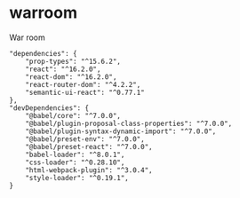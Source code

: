 # warroom
War room 





    "dependencies": {
        "prop-types": "^15.6.2",
        "react": "^16.2.0",
        "react-dom": "^16.2.0",
        "react-router-dom": "^4.2.2",
        "semantic-ui-react": "^0.77.1"
    },
    "devDependencies": {
        "@babel/core": "^7.0.0",
        "@babel/plugin-proposal-class-properties": "^7.0.0",
        "@babel/plugin-syntax-dynamic-import": "^7.0.0",
        "@babel/preset-env": "^7.0.0",
        "@babel/preset-react": "^7.0.0",
        "babel-loader": "^8.0.1",
        "css-loader": "^0.28.10",
        "html-webpack-plugin": "^3.0.4",
        "style-loader": "^0.19.1",
    }